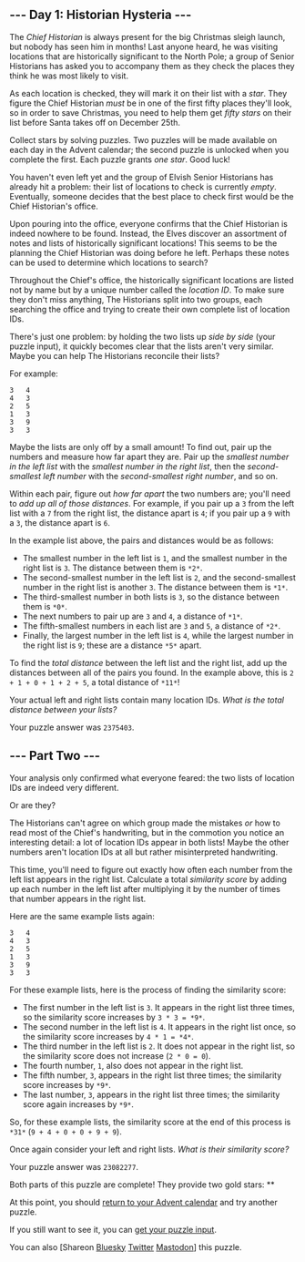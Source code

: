 \--- Day 1: Historian Hysteria ---
----------

The *Chief Historian* is always present for the big Christmas sleigh launch, but nobody has seen him in months! Last anyone heard, he was visiting locations that are historically significant to the North Pole; a group of Senior Historians has asked you to accompany them as they check the places they think he was most likely to visit.

As each location is checked, they will mark it on their list with a *star*. They figure the Chief Historian *must* be in one of the first fifty places they'll look, so in order to save Christmas, you need to help them get *fifty stars* on their list before Santa takes off on December 25th.

Collect stars by solving puzzles. Two puzzles will be made available on each day in the Advent calendar; the second puzzle is unlocked when you complete the first. Each puzzle grants *one star*. Good luck!

You haven't even left yet and the group of Elvish Senior Historians has already hit a problem: their list of locations to check is currently *empty*. Eventually, someone decides that the best place to check first would be the Chief Historian's office.

Upon pouring into the office, everyone confirms that the Chief Historian is indeed nowhere to be found. Instead, the Elves discover an assortment of notes and lists of historically significant locations! This seems to be the planning the Chief Historian was doing before he left. Perhaps these notes can be used to determine which locations to search?

Throughout the Chief's office, the historically significant locations are listed not by name but by a unique number called the *location ID*. To make sure they don't miss anything, The Historians split into two groups, each searching the office and trying to create their own complete list of location IDs.

There's just one problem: by holding the two lists up *side by side* (your puzzle input), it quickly becomes clear that the lists aren't very similar. Maybe you can help The Historians reconcile their lists?

For example:

```
3   4
4   3
2   5
1   3
3   9
3   3

```

Maybe the lists are only off by a small amount! To find out, pair up the numbers and measure how far apart they are. Pair up the *smallest number in the left list* with the *smallest number in the right list*, then the *second-smallest left number* with the *second-smallest right number*, and so on.

Within each pair, figure out *how far apart* the two numbers are; you'll need to *add up all of those distances*. For example, if you pair up a `3` from the left list with a `7` from the right list, the distance apart is `4`; if you pair up a `9` with a `3`, the distance apart is `6`.

In the example list above, the pairs and distances would be as follows:

* The smallest number in the left list is `1`, and the smallest number in the right list is `3`. The distance between them is `*2*`.
* The second-smallest number in the left list is `2`, and the second-smallest number in the right list is another `3`. The distance between them is `*1*`.
* The third-smallest number in both lists is `3`, so the distance between them is `*0*`.
* The next numbers to pair up are `3` and `4`, a distance of `*1*`.
* The fifth-smallest numbers in each list are `3` and `5`, a distance of `*2*`.
* Finally, the largest number in the left list is `4`, while the largest number in the right list is `9`; these are a distance `*5*` apart.

To find the *total distance* between the left list and the right list, add up the distances between all of the pairs you found. In the example above, this is `2 + 1 + 0 + 1 + 2 + 5`, a total distance of `*11*`!

Your actual left and right lists contain many location IDs. *What is the total distance between your lists?*

Your puzzle answer was `2375403`.

\--- Part Two ---
----------

Your analysis only confirmed what everyone feared: the two lists of location IDs are indeed very different.

Or are they?

The Historians can't agree on which group made the mistakes *or* how to read most of the Chief's handwriting, but in the commotion you notice an interesting detail: a lot of location IDs appear in both lists! Maybe the other numbers aren't location IDs at all but rather misinterpreted handwriting.

This time, you'll need to figure out exactly how often each number from the left list appears in the right list. Calculate a total *similarity score* by adding up each number in the left list after multiplying it by the number of times that number appears in the right list.

Here are the same example lists again:

```
3   4
4   3
2   5
1   3
3   9
3   3

```

For these example lists, here is the process of finding the similarity score:

* The first number in the left list is `3`. It appears in the right list three times, so the similarity score increases by `3 * 3 = *9*`.
* The second number in the left list is `4`. It appears in the right list once, so the similarity score increases by `4 * 1 = *4*`.
* The third number in the left list is `2`. It does not appear in the right list, so the similarity score does not increase (`2 * 0 = 0`).
* The fourth number, `1`, also does not appear in the right list.
* The fifth number, `3`, appears in the right list three times; the similarity score increases by `*9*`.
* The last number, `3`, appears in the right list three times; the similarity score again increases by `*9*`.

So, for these example lists, the similarity score at the end of this process is `*31*` (`9 + 4 + 0 + 0 + 9 + 9`).

Once again consider your left and right lists. *What is their similarity score?*

Your puzzle answer was `23082277`.

Both parts of this puzzle are complete! They provide two gold stars: \*\*

At this point, you should [return to your Advent calendar](/2024) and try another puzzle.

If you still want to see it, you can [get your puzzle input](1/input).

You can also [Shareon [Bluesky](https://bsky.app/intent/compose?text=I%27ve+completed+%22Historian+Hysteria%22+%2D+Day+1+%2D+Advent+of+Code+2024+%23AdventOfCode+https%3A%2F%2Fadventofcode%2Ecom%2F2024%2Fday%2F1) [Twitter](https://twitter.com/intent/tweet?text=I%27ve+completed+%22Historian+Hysteria%22+%2D+Day+1+%2D+Advent+of+Code+2024&url=https%3A%2F%2Fadventofcode%2Ecom%2F2024%2Fday%2F1&related=ericwastl&hashtags=AdventOfCode) [Mastodon](javascript:void(0);)] this puzzle.